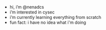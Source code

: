 - hi, i’m @nenadcs
- i’m interested in cysec
- i’m currently learning everything from scratch
- fun fact: i have no idea what i'm doing

<!---
nenadcs/nenadcs is a ✨ special ✨ repository because its `README.md` (this file) appears on your GitHub profile.
You can click the Preview link to take a look at your changes.
--->
